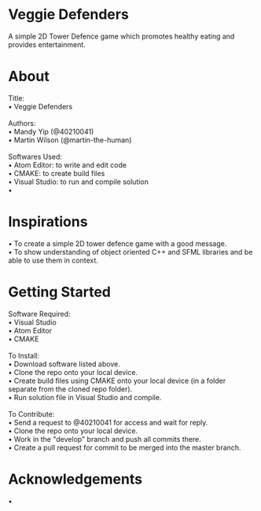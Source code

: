 # Veggie Defenders
A simple 2D Tower Defence game which promotes healthy eating and provides entertainment.

# About
Title:<br />
• Veggie Defenders <br />
<br />
Authors:  
• Mandy Yip (@40210041)<br />
• Martin Wilson (@martin-the-human)<br />
<br />
Softwares Used:<br />
• Atom Editor: to write and edit code<br />
• CMAKE: to create build files<br />
• Visual Studio: to run and compile solution<br />
•

# Inspirations
• To create a simple 2D tower defence game with a good message.<br />
• To show understanding of object oriented C++ and SFML libraries and be able to use them in context.

# Getting Started
Software Required:<br />
• Visual Studio<br />
• Atom Editor<br />
• CMAKE<br />
<br />
To Install:<br />
• Download software listed above.<br />
• Clone the repo onto your local device.<br />
• Create build files using CMAKE onto your local device (in a folder separate from the cloned repo folder).<br />
• Run solution file in Visual Studio and compile.<br />
<br />
To Contribute:<br />
• Send a request to @40210041 for access and wait for reply.<br />
• Clone the repo onto your local device.<br />
• Work in the "develop" branch and push all commits there.<br />
• Create a pull request for commit to be merged into the master branch.

# Acknowledgements
•
